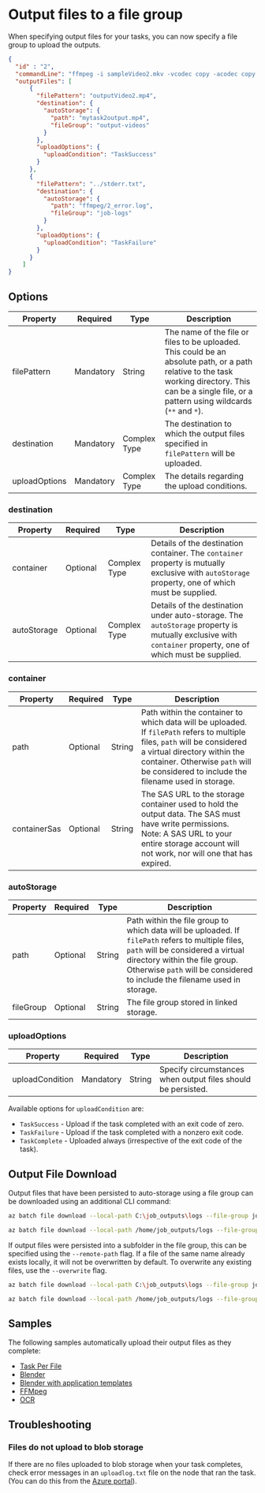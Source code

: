 # Output files to a file group

When specifying output files for your tasks, you can now specify a file group to upload
the outputs.

```json
{
  "id" : "2",
  "commandLine": "ffmpeg -i sampleVideo2.mkv -vcodec copy -acodec copy outputVideo2.mp4 -y",
  "outputFiles": [
      {
        "filePattern": "outputVideo2.mp4",
        "destination": {
          "autoStorage": {
            "path": "mytask2output.mp4",
            "fileGroup": "output-videos"
          }
        },
        "uploadOptions": {
          "uploadCondition": "TaskSuccess"
        }
      },
      {
        "filePattern": "../stderr.txt",
        "destination": {
          "autoStorage": {
            "path": "ffmpeg/2_error.log",
            "fileGroup": "job-logs"
          }
        },
        "uploadOptions": {
          "uploadCondition": "TaskFailure"
        }
      }
    ]
}
```

## Options

| Property      | Required  | Type         | Description                                                                                                                                                                                             |
| ------------- | --------- | ------------ | ------------------------------------------------------------------------------------------------------------------------------------------------------------------------------------------------------- |
| filePattern   | Mandatory | String       | The name of the file or files to be uploaded. This could be an absolute path, or a path relative to the task working directory. This can be a single file, or a pattern using wildcards (`**` and `*`). |
| destination   | Mandatory | Complex Type | The destination to which the output files specified in `filePattern` will be uploaded.                                                                                                                  |
| uploadOptions | Mandatory | Complex Type | The details regarding the upload conditions.                                                                                                                                                            |

### destination

| Property    | Required | Type         | Description                                                                                                                |
| ----------- | -------- | ------------ | -------------------------------------------------------------------------------------------------------------------------- |
| container   | Optional | Complex Type | Details of the destination container. The `container` property is mutually exclusive with `autoStorage` property, one of which must be supplied.          |
| autoStorage | Optional | Complex Type | Details of the destination under auto-storage. The `autoStorage` property is mutually exclusive with `container` property, one of which must be supplied. |

### container

| Property     | Required  | Type   | Description                                                                                                                                                                                                                                        |
| ------------ | --------- | ------ | -------------------------------------------------------------------------------------------------------------------------------------------------------------------------------------------------------------------------------------------------- |
| path         | Optional  | String | Path within the container to which data will be uploaded. If `filePath` refers to multiple files, `path` will be considered a virtual directory within the container. Otherwise `path` will be considered to include the filename used in storage. |
| containerSas | Optional  | String | The SAS URL to the storage container used to hold the output data. The SAS must have write permissions. <br/> Note: A SAS URL to your entire storage account will not work, nor will one that has expired.                                         |

### autoStorage

| Property     | Required  | Type   | Description                                                                                                                                                                                                                                           |
| ------------ | --------- | ------ | ------------------------------------------------------------------------------------------------------------------------------------------------------------------------------------------------------------------------------------------------------------------------------------------- |
| path         | Optional  | String | Path within the file group to which data will be uploaded. If `filePath` refers to multiple files, `path` will be considered a virtual directory within the file group. Otherwise `path` will be considered to include the filename used in storage. |
| fileGroup    | Optional  | String | The file group stored in linked storage.                                                                                                                                                                                                              |

### uploadOptions 

| Property   | Required  | Type    | Description                                                  |
| ---------- | --------- | ------- | ------------------------------------------------------------ |
| uploadCondition | Mandatory | String  | Specify circumstances when output files should be persisted. |            

Available options for `uploadCondition` are:

* `TaskSuccess` - Upload if the task completed with an exit code of zero.
* `TaskFailure` - Upload if the task completed with a nonzero exit code.
* `TaskComplete` - Uploaded always (irrespective of the exit code of the task).

## Output File Download

Output files that have been persisted to auto-storage using a file group can be downloaded using an additional CLI command:

```bash
az batch file download --local-path C:\job_outputs\logs --file-group job-logs

az batch file download --local-path /home/job_outputs/logs --file-group job-logs
```

If output files were persisted into a subfolder in the file group, this can be specified using the
`--remote-path` flag. If a file of the same name already exists locally, it will not be overwritten by
default. To overwrite any existing files, use the `--overwrite` flag.

```bash
az batch file download --local-path C:\job_outputs\logs --file-group job-logs --remote-path ffmpeg --overwrite

az batch file download --local-path /home/job_outputs/logs --file-group job-logs --remote-path ffmpeg --overwrite
```

## Samples

The following samples automatically upload their output files as they complete:

* [Task Per File](../samples/hello-world/task-per-file)
* [Blender](../samples/blender) 
* [Blender with application templates](../samples/blender-appTemplate)
* [FFMpeg](../samples/ffmpeg)
* [OCR](../samples/ocr)

## Troubleshooting

### Files do not upload to blob storage

If there are no files uploaded to blob storage when your task completes, check error messages in an `uploadlog.txt` file on the node that ran the task. (You can do this from the [Azure portal](https://portal.azure.com)).
